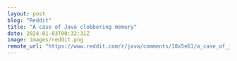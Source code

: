 ```yaml
---
layout: post
blog: "Reddit"
title: "A case of Java clobbering memory"
date: 2024-01-03T00:32:31Z
image: images/reddit.png
remote_url: "https://www.reddit.com/r/java/comments/18x5e61/a_case_of_java_clobbering_memory/"
---
```

